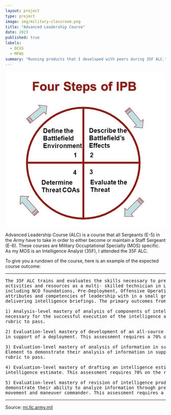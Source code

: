 ```yaml
---
layout: project
type: project
image: img/military-classroom.png
title: "Advanced Leadership Course"
date: 2023
published: true
labels:
  - DCGS
  - MFWS
summary: "Running products that I developed with peers during 35F ALC."
---
```


<img class="img-fluid" src="../img/igniting/IPB.png">

Advanced Leadership Course (ALC) is a course that all Sergeants (E-5) in the Army have to take in order to either become or maintain a Staff Sergeant (E-6). These courses are Military Occuptational Specialty (MOS) specific. As my MOS is an Intelligence Analyst (35F), I attended the 35F ALC.  

To give you a rundown of the course, here is an example of the expected course outcome:

<hr>

<pre>
The 35F ALC trains and evaluates the skills necessary to prepare 35F Staff Sergeants to lead and train Soldiers and manage intelligence 
activities and resources as a multi- skilled technician in Large Scale Combat Operations (LSCO). The 35F ALC consists of four modules 
including NCO foundations, Pre-Deployment, Offensive Operations and Stability Operations. Throughout these modules students exercise the 
attributes and competencies of leadership with in a small group environment, while conducting analysis, developing intelligence products and 
delivering intelligence briefings. The primary outcomes from teaching these modules include: 

1) Analysis-level mastery of analysis of components of intelligence architecture. Students assess coordination requirements that are 
necessary for the successful execution of the intelligence architecture plan in a written examination. This assessment requires 70% on the 
rubric to pass. 
  
2) Evaluation-level mastery of development of an all-source training plan. Students work individually to develop a near term training plan 
in support of a deployment. This assessment requires a 70% on the rubric to pass. 

3) Evaluation-level mastery of analysis of information in support of shaping operations. Students will work as a BOE Intelligence Support 
Element to demonstrate their analysis of information in support of shaping operations in phase 1. This assessment requires a 70% on the 
rubric to pass. 
  
4) Evaluation-level mastery of drafting an intelligence estimate in support of shaping operations. Students individually draft an 
intelligence estimate. This assessment requires 70% on the rubric to pass. 
  
5) Evaluation-level mastery of revision of intelligence products in support of shaping operations for warfighting functions. Students 
demonstrate their ability to analyze information through presentation of a Battle Update Briefing and describe how their products support a 
movement and maneuver commander. This assessment requires a 70% on the rubric to pass.
</pre>

<hr>

Source: <a href="https://mi.llc.army.mil/"><i class="large github icon "></i>mi.llc.army.mil</a>
